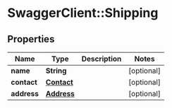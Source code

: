 # SwaggerClient::Shipping

## Properties
Name | Type | Description | Notes
------------ | ------------- | ------------- | -------------
**name** | **String** |  | [optional] 
**contact** | [**Contact**](Contact.md) |  | [optional] 
**address** | [**Address**](Address.md) |  | [optional] 


